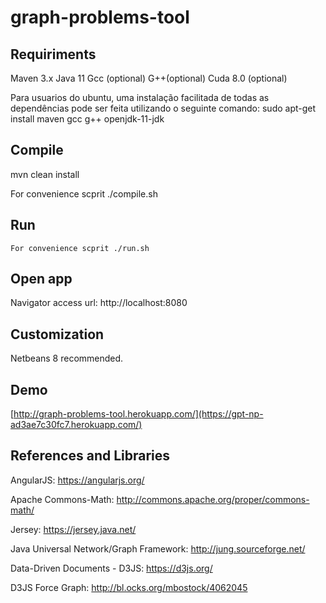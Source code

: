 # graph-problems-tool

## Requiriments
   Maven 3.x
   Java 11
   Gcc (optional)
   G++(optional)
   Cuda 8.0 (optional)

   Para usuarios do ubuntu, uma instalação facilitada de todas as dependências pode ser feita utilizando o seguinte comando: sudo apt-get install maven gcc g++ openjdk-11-jdk


## Compile 
   mvn clean install
   
   For convenience scprit ./compile.sh

## Run
    For convenience scprit ./run.sh

## Open app
   Navigator access url: http://localhost:8080

## Customization
   Netbeans 8 recommended.

## Demo
   [http://graph-problems-tool.herokuapp.com/](https://gpt-np-ad3ae7c30fc7.herokuapp.com/)

## References and Libraries

AngularJS: https://angularjs.org/

Apache Commons-Math: http://commons.apache.org/proper/commons-math/

Jersey: https://jersey.java.net/

Java Universal Network/Graph Framework: http://jung.sourceforge.net/

Data-Driven Documents - D3JS: https://d3js.org/

D3JS Force Graph: http://bl.ocks.org/mbostock/4062045
